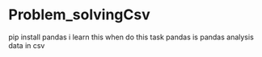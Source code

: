 # Problem_solvingCsv


 pip install pandas 
i learn this when do this task 
pandas is pandas analysis data in csv


